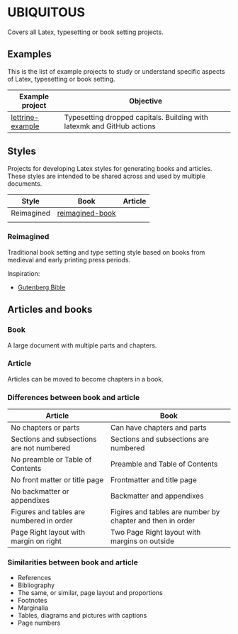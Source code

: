 # UBIQUITOUS

Covers all Latex, typesetting or book setting projects.

## Examples

This is the list of example projects to study or understand specific aspects of Latex, typesetting or book setting.

| Example project                                                             | Objective                     |
|-----------------------------------------------------------------------------|-------------------------------|
| [lettrine-example](https://github.com/gregory-james-smith/lettrine-example) | Typesetting dropped capitals. Building with latexmk and GitHub actions |

## Styles

Projects for developing Latex styles for generating books and articles. These styles are intended to be shared across and used by multiple documents.

| Style      | Book                                                                      | Article  |
|------------|---------------------------------------------------------------------------|----------|
| Reimagined | [reimagined-book](https://github.com/gregory-james-smith/reimagined-book) |          |
|            |                                                                           |          |

### Reimagined

Traditional book setting and type setting style based on books from medieval and early printing press periods.

Inspiration:
- [Gutenberg Bible](https://en.wikipedia.org/wiki/File:Gutenberg_Bible,_Lenox_Copy,_New_York_Public_Library,_2009._Pic_01.jpg)

## Articles and books

### Book

A large document with multiple parts and chapters.

### Article

Articles can be moved to become chapters in a book.

### Differences between book and article

| Article | Book |
|---------|------|
| No chapters or parts | Can have chapters and parts |
| Sections and subsections are not numbered | Sections and subsections are numbered |
| No preamble or Table of Contents | Preamble and Table of Contents |
| No front matter or title page | Frontmatter and title page |
| No backmatter or appendixes | Backmatter and appendixes |
| Figures and tables are numbered in order | Figires and tables are number by chapter and then in order |
| Page Right layout with margin on right | Two Page Right layout with margins on outside |

### Similarities between book and article

* References
* Bibliography
* The same, or similar, page layout and proportions
* Footnotes
* Marginalia
* Tables, diagrams and pictures with captions
* Page numbers
